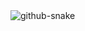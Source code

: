 <picture>
  <source media="(prefers-color-scheme: dark)" srcset="https://raw.githubusercontent.com/emilyynorton/emilyynorton>/output/github-contribution-grid-snake-dark.svg" />
  <source media="(prefers-color-scheme: light)" srcset="https://raw.githubusercontent.com/emilyynorton/emilyynorton>/output/github-contribution-grid-snake.svg" />
  <img alt="github-snake" src="https://raw.githubusercontent.com/emilyynorton/emilyynorton>/output/github-contribution-grid-snake.svg" />
</picture>

<!-- old image -->
<!-- <img src="https://emilyynorton.github.io/emilyynorton/basketball-svgrepo-com.svg" width="200" /> -->

